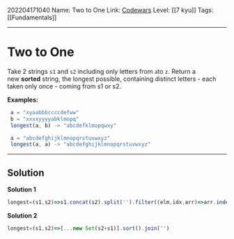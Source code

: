 202204171040
Name: Two to One
Link: [Codewars](https://www.codewars.com/kata/5656b6906de340bd1b0000ac)
Level: [[7 kyu]]
Tags: [[Fundamentals]]

---

# Two to One

Take 2 strings `s1` and `s2` including only letters from `a`to `z`. Return a new **sorted** string, the longest possible, containing distinct letters - each taken only once - coming from s1 or s2.

**Examples:**

```js
 a = "xyaabbbccccdefww"
 b = "xxxxyyyyabklmopq"
 longest(a, b) -> "abcdefklmopqwxy"

 a = "abcdefghijklmnopqrstuvwxyz"
 longest(a, a) -> "abcdefghijklmnopqrstuvwxyz"
```

---

## Solution

**Solution 1**

``` javascript
longest=(s1,s2)=>s1.concat(s2).split('').filter((elm,idx,arr)=>arr.indexOf(elm)===idx).sort().join('')
```

**Solution 2**

```js
longest=(s1,s2)=>[...new Set(s2+s1)].sort().join('')
```
